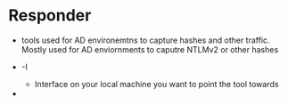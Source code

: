 # Responder
- tools used for AD environemtns to capture hashes and other traffic. Mostly used for AD enviornments to caputre NTLMv2 or other hashes

- -I
    - Interface on your local machine you want to point the tool towards
- 
